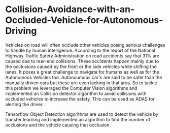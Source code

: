 # Collision-Avoidance-with-an-Occluded-Vehicle-for-Autonomous-Driving

Vehicles on road will often occlude other vehicles posing serious challenges to handle by human intelligence. According to the report of the National Highway Traffic Safety Administration on road accidents say that 31% are caused due to rear-end collisions. These accidents happen mainly due to the occlusions caused by the front or the side vehicles while shifting the lanes. It poses a great challenge to navigate for humans as well as for the Autonomous Vehicles too. Autonoumous car's are said to be safer than the manually driven cars but these are even lacking in that area.
So to tackle this problem we leveraged the Computer Vision algorithms and implemented an Collision detector algorithm to avoid collisions with occluded vehicles to increase the safety. This can be used as ADAS for alerting the driver.

Tensorflow Object Detection algorithms are used to detect the vehicle by transfer learning and implemented an algorithm to find the number of occlusions and the vehicle causing that occlusion.
